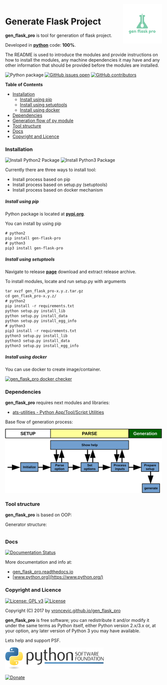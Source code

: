 <img align="right" src="https://raw.githubusercontent.com/vroncevic/gen_flask_pro/dev/docs/gen_flask_pro_logo.png" width="25%">

# Generate Flask Project

**gen_flask_pro** is tool for generation of flask project.

Developed in **[python](https://www.python.org/)** code: **100%**.

The README is used to introduce the modules and provide instructions on
how to install the modules, any machine dependencies it may have and any
other information that should be provided before the modules are installed.

![Python package](https://github.com/vroncevic/gen_flask_pro/workflows/Python%20package%20gen_flask_pro/badge.svg?branch=master) [![GitHub issues open](https://img.shields.io/github/issues/vroncevic/gen_flask_pro.svg)](https://github.com/vroncevic/gen_flask_pro/issues) [![GitHub contributors](https://img.shields.io/github/contributors/vroncevic/gen_flask_pro.svg)](https://github.com/vroncevic/gen_flask_pro/graphs/contributors)

<!-- START doctoc generated TOC please keep comment here to allow auto update -->
<!-- DON'T EDIT THIS SECTION, INSTEAD RE-RUN doctoc TO UPDATE -->
**Table of Contents**

- [Installation](#installation)
    - [Install using pip](#install-using-pip)
    - [Install using setuptools](#install-using-setuptools)
    - [Install using docker](#install-using-docker)
- [Dependencies](#dependencies)
- [Generation flow of py module](#generation-flow-of-py-module)
- [Tool structure](#tool-structure)
- [Docs](#docs)
- [Copyright and Licence](#copyright-and-licence)

<!-- END doctoc generated TOC please keep comment here to allow auto update -->

### Installation

![Install Python2 Package](https://github.com/vroncevic/gen_flask_pro/workflows/Install%20Python2%20Package%20gen_flask_pro/badge.svg?branch=master) ![Install Python3 Package](https://github.com/vroncevic/gen_flask_pro/workflows/Install%20Python3%20Package%20gen_flask_pro/badge.svg?branch=master)

Currently there are three ways to install tool:
* Install process based on pip
* Install process based on setup.py (setuptools)
* Install process based on docker mechanism

##### Install using pip

Python package is located at **[pypi.org](https://pypi.org/project/gen-flask-pro/)**.

You can install by using pip
```
# python2
pip install gen-flask-pro
# python3
pip3 install gen-flask-pro
```

##### Install using setuptools

Navigate to release **[page](https://github.com/vroncevic/gen_flask_pro/releases/)** download and extract release archive.

To install modules, locate and run setup.py with arguments
```
tar xvzf gen_flask_pro-x.y.z.tar.gz
cd gen_flask_pro-x.y.z/
# python2
pip install -r requirements.txt
python setup.py install_lib
python setup.py install_data
python setup.py install_egg_info
# python3
pip3 install -r requirements.txt
python3 setup.py install_lib
python3 setup.py install_data
python3 setup.py install_egg_info
```

##### Install using docker

You can use docker to create image/container.

[![gen_flask_pro docker checker](https://github.com/vroncevic/gen_flask_pro/workflows/gen_flask_pro%20docker%20checker/badge.svg)](https://github.com/vroncevic/gen_flask_pro/actions?query=workflow%3A%22gen_flask_pro+docker+checker%22)

### Dependencies

**gen_flask_pro** requires next modules and libraries:

* [ats-utilities - Python App/Tool/Script Utilities](https://vroncevic.github.io/ats_utilities)

Base flow of generation process:

![alt tag](https://raw.githubusercontent.com/vroncevic/gen_flask_pro/dev/docs/gen_flask_pro_flow.png)

### Tool structure

**gen_flask_pro** is based on OOP:

Generator structure:

```

```

### Docs

[![Documentation Status](https://readthedocs.org/projects/gen_flask_pro/badge/?version=latest)](https://gen_flask_pro.readthedocs.io/projects/gen_flask_pro/en/latest/?badge=latest)

More documentation and info at:
* [gen_flask_pro.readthedocs.io](https://gen_flask_pro.readthedocs.io/en/latest/)
* [www.python.org](https://www.python.org/)

### Copyright and Licence

[![License: GPL v3](https://img.shields.io/badge/License-GPLv3-blue.svg)](https://www.gnu.org/licenses/gpl-3.0) [![License](https://img.shields.io/badge/License-Apache%202.0-blue.svg)](https://opensource.org/licenses/Apache-2.0)

Copyright (C) 2017 by [vroncevic.github.io/gen_flask_pro](https://vroncevic.github.io/gen_flask_pro)

**gen_flask_pro** is free software; you can redistribute it and/or modify
it under the same terms as Python itself, either Python version 2.x/3.x or,
at your option, any later version of Python 3 you may have available.

Lets help and support PSF.

[![Python Software Foundation](https://raw.githubusercontent.com/vroncevic/gen_flask_pro/dev/docs/psf-logo-alpha.png)](https://www.python.org/psf/)

[![Donate](https://www.paypalobjects.com/en_US/i/btn/btn_donateCC_LG.gif)](https://psfmember.org/index.php?q=civicrm/contribute/transact&reset=1&id=2)
